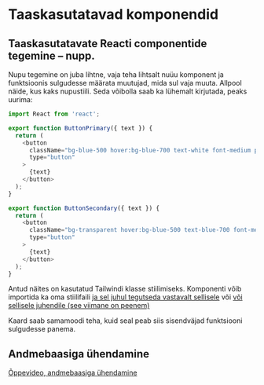 # Taaskasutatavad komponendid

## Taaskasutatavate Reacti componentide tegemine – nupp.

Nupu tegemine on juba lihtne, vaja teha lihtsalt nuüu komponent ja funktsioonis sulgudesse määrata muutujad, mida sul vaja muuta. Allpool näide, kus kaks nupustiili. Seda võibolla saab ka lühemalt kirjutada, peaks uurima:

```javascript
import React from 'react';

export function ButtonPrimary({ text }) {
  return (
    <button
      className="bg-blue-500 hover:bg-blue-700 text-white font-medium py-2 px-4 rounded"
      type="button"
    >
      {text}
    </button>
  );
}

export function ButtonSecondary({ text }) {
  return (
    <button
      className="bg-transparent hover:bg-blue-500 text-blue-700 font-medium hover:text-white py-2 px-4 border border-blue-500 hover:border-transparent rounded"
      type="button"
    >
      {text}
    </button>
  );
}
```

Antud näites on kasutatud Tailwindi klasse stiilimiseks. Komponenti võib importida ka oma stiilifaili [ja sel juhul tegutseda vastavalt sellisele](https://www.notimedad.dev/creating-reusable-react-buttons/) või [või sellisele juhendile (see viimane on peenem)](https://larainfo.com/blogs/create-reusable-button-component-with-react-tailwind-css)

Kaard saab samamoodi teha, kuid seal peab siis sisendväjad funktsiooni sulgudesse panema.

## Andmebaasiga ühendamine

[Õppevideo, andmebaasiga ühendamine](https://www.youtube.com/watch?v=aprLiG34b50)
